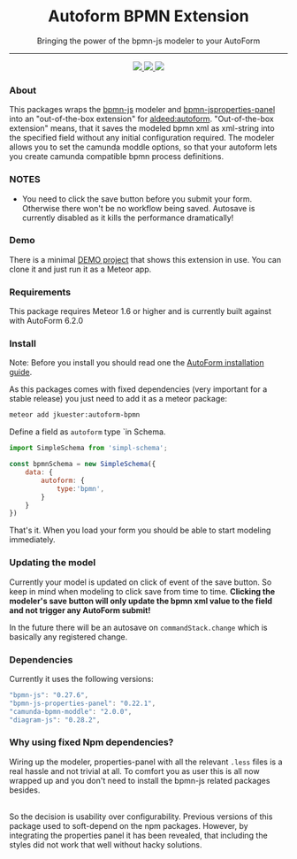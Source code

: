 <h1 align="center">Autoform BPMN Extension</h1>
<p align="center">Bringing the power of the bpmn-js modeler to your AutoForm</p>
<hr>

<p align="center">
    <a href="https://travis-ci.org/jankapunkt/meteor-autoform-bpmn" alt="Build Status">
        <img src="https://travis-ci.org/jankapunkt/meteor-autoform-bpmn.svg?branch=master" />
    </a>
    <a href="http://www.repostatus.org/#active" alt="Project Status: Active – The project has reached a stable, usable state and is being actively developed.">
        <img src="http://www.repostatus.org/badges/latest/active.svg" />
    </a>
    <a href='https://gitlicense.com/license/jankapunkt/meteor-autoform-bpmn'>
        <img src='https://gitlicense.com/badge/jankapunkt/meteor-autoform-bpmn'/>
    </a>
</p>

### About

This packages wraps the [bpmn-js](https://github.com/bpmn-io/bpmn-js) modeler and [bpmn-jsproperties-panel](https://github.com/bpmn-io/bpmn-js-properties-panel) into an "out-of-the-box extension" for [aldeed:autoform](https://github.com/aldeed/meteor-autoform).
"Out-of-the-box extension" means, that it saves the modeled bpmn xml as xml-string into the specified field without any initial configuration required.
The modeler allows you to set the camunda moddle options, so that your autoform lets you create camunda compatible bpmn process definitions.

### NOTES

- You need to click the save button before you submit your form. Otherwise there won't be no workflow being saved. Autosave is currently disabled as it kills the performance dramatically!

### Demo

There is a minimal [DEMO project](https://github.com/jankapunkt/meteor-autoform-bpmn-example) that shows this extension in use. You can clone it and just run it as a Meteor app.

### Requirements

This package requires Meteor 1.6 or higher and is currently built against with AutoForm 6.2.0

### Install

Note: Before you install you should read one the [AutoForm installation guide](https://github.com/aldeed/meteor-autoform#installation).

As this packages comes with fixed dependencies (very important for a stable release) you just need to add it as a meteor package:

```bash
meteor add jkuester:autoform-bpmn
```

Define a field as `autoform` type `in Schema.


```javascript
import SimpleSchema from 'simpl-schema';

const bpmnSchema = new SimpleSchema({
    data: {
        autoform: {
            type:'bpmn',
        }
    }
})
```

That's it. When you load your form you should be able to start modeling immediately.

### Updating the model

Currently your model is updated on click of event of the save button. So keep in mind when modeling to click save from time to time.
**Clicking the modeler's save button will only update the bpmn xml value to the field and not trigger any AutoForm submit!**

In the future there will be an autosave on `commandStack.change` which is basically any registered change.


### Dependencies

Currently it uses the following versions:

```javascript
"bpmn-js": "0.27.6",
"bpmn-js-properties-panel": "0.22.1",
"camunda-bpmn-moddle": "2.0.0",
"diagram-js": "0.28.2",
```

### Why using fixed Npm dependencies?

Wiring up the modeler, properties-panel with all the relevant `.less` files is a real hassle and not trivial at all.
To comfort you as user this is all now wrapped up and you don't need to install the bpmn-js related packages besides.

<br>
So the decision is usability over configurability. Previous versions of this package used to soft-depend on the npm packages.
However, by integrating the properties panel it has been revealed, that including the styles did not work that well without hacky solutions.

